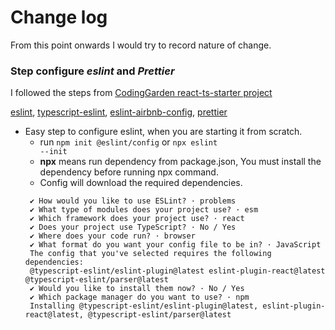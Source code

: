 # Change log

From this point onwards I would try to record nature of change.

### Step configure **_eslint_** and **_Prettier_**

I followed the steps from [CodingGarden react-ts-starter project](https://github.com/CodingGarden/react-ts-starter)

[eslint](https://eslint.org/), [typescript-eslint](https://typescript-eslint.io/),
[eslint-airbnb-config](https://github.com/airbnb/javascript), [prettier](https://prettier.io/)

- Easy step to configure eslint, when you are starting it from scratch.
  - run <code>npm init @eslint/config</code> or <code>npx eslint --init</code>
  - **npx** means run dependency from package.json, You must install the dependency before running npx command.
  - Config will download the required dependencies.
  ```
   ✔ How would you like to use ESLint? · problems
   ✔ What type of modules does your project use? · esm
   ✔ Which framework does your project use? · react
   ✔ Does your project use TypeScript? · No / Yes
   ✔ Where does your code run? · browser
   ✔ What format do you want your config file to be in? · JavaScript
   The config that you've selected requires the following dependencies:
   @typescript-eslint/eslint-plugin@latest eslint-plugin-react@latest @typescript-eslint/parser@latest
   ✔ Would you like to install them now? · No / Yes
   ✔ Which package manager do you want to use? · npm
   Installing @typescript-eslint/eslint-plugin@latest, eslint-plugin-react@latest, @typescript-eslint/parser@latest
  ```
